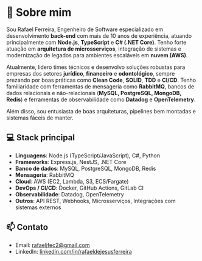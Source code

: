 
# 👋 Sobre mim

Sou Rafael Ferreira, Engenheiro de Software especializado em desenvolvimento **back-end** com mais de 10 anos de experiência, atuando principalmente com **Node.js**, **TypeScript** e **C# (.NET Core)**. Tenho forte atuação em **arquitetura de microsserviços**, integração de sistemas e modernização de legados para ambientes escaláveis em **nuvem (AWS)**.

Atualmente, lidero times técnicos e desenvolvo soluções robustas para empresas dos setores **jurídico**, **financeiro** e **odontológico**, sempre prezando por boas práticas como **Clean Code**, **SOLID**, **TDD** e **CI/CD**. Tenho familiaridade com ferramentas de mensageria como **RabbitMQ**, bancos de dados relacionais e não-relacionais (**MySQL, PostgreSQL, MongoDB, Redis**) e ferramentas de observabilidade como **Datadog** e **OpenTelemetry**.

Além disso, sou entusiasta de boas arquiteturas, pipelines bem montadas e sistemas fáceis de manter.

## 💻 Stack principal

- **Linguagens**: Node.js (TypeScript/JavaScript), C#, Python
- **Frameworks**: Express.js, NestJS, .NET Core
- **Banco de dados**: MySQL, PostgreSQL, MongoDB, Redis
- **Mensageria**: RabbitMQ
- **Cloud**: AWS (EC2, Lambda, S3, ECS/Fargate)
- **DevOps / CI/CD**: Docker, GitHub Actions, GitLab CI
- **Observabilidade**: Datadog, OpenTelemetry
- **Outros**: API REST, Webhooks, Microsserviços, Integrações com sistemas externos

## 📫 Contato

- Email: [rafaeljfec2@gmail.com](mailto:rafaeljfec2@gmail.com)  
- LinkedIn: [linkedin.com/in/rafaeldejesusferreira](https://www.linkedin.com/in/rafaeldejesusferreira)
